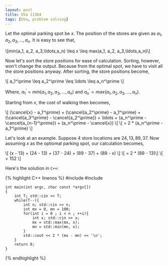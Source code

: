 ```yaml
---
layout: post
title: UVa 11364
tags: [UVa, problem solving]
---
```


Let the optimal parking spot be $x$. The position of the stores are given as $a_1, a_2, a_3,\ldots,a_n$. It is easy to see that, 

\\[min(a_1, a_2, a_3,\ldots,a_n) \leq x \leq max(a_1, a_2, a_3,\ldots,a_n)\\] 

Now let's sort the store positions for ease of calculation. Sorting, however, won't change the output. Because from the optimal spot, we have to visit all the store positions anyway. After sorting, the store positions become,

\\[ a_1^\prime \leq a_2^\prime \leq \ldots \leq a_n^\prime \\]

Where, $a_1^\prime = min(a_1, a_2, a_3,\ldots,a_n)$ and $a_n^\prime = max(a_1, a_2, a_3,\ldots,a_n)$.

Starting from $x$, the cost of walking then becomes,

\\[ (\cancel{x} - a_1^\prime) + (\cancel{a_2^\prime} - a_1^\prime) + (\cancel{a_3^\prime} - \cancel{a_2^\prime}) + \ldots + (a_n^\prime - \cancel{a_{n-1}^\prime}) + (a_n^\prime - \cancel{x})  \\]
\\[ = 2 * (a_n^\prime - a_1^\prime) \\]

Let's look at an example. Suppose $4$ store locations are $24,13,89,37$. Now assuming $x$ as the optiomal parking spot, our calculation becomes,

\\[ (x - 13)  + (24 - 13) + (37 - 24) + (89 - 37) + (89 - x) \\]
\\[ = 2 * (89 - 13)\\]
\\[ = 152 \\]

Here's the solution in ``C++``:

{% highlight C++ linenos %}
#include <iostream>
#include <algorithm>

    int main(int argc, char const *argv[])
    {
        int T; std::cin >> T;                                              
        while(T--){
            int n; std::cin >> n;
            int mx = 0, mn = 100;
            for(int i = 0 ; i < n ; ++i){
                int x; std::cin >> x;
                mx = std::max(mx, x);
                mn = std::min(mn, x);
            }
            std::cout << 2 * (mx - mn) << '\n';
        }
        return 0;
    }
{% endhighlight %}